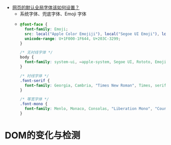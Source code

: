 - [网页的默认全局字体该如何设置？](https://www.bilibili.com/video/BV1b54y1Z7pu)
	- 系统字体、兜底字体、Emoji 字体
	- ```css
	  @font-face {
	    font-family: Emoji;
	    src: local("Apple Color Emojiji"), local("Segoe UI Emoji"), local("Segoe UI Symbol"), local("Noto Color Emoji");
	    unicode-range: U+1F000-1F644, U+203C-3299;
	  }
	  
	  /* 无衬线字体 */
	  body {
	    font-family: system-ui, —apple-system, Segoe UI, Rototo, Emoji, Helvetica, Arial, sans-serif;
	  }
	  
	  /* 衬线字体 */
	  .font-serif {
	    font-family: Georgia, Cambria, "Times New Roman", Times, serif;
	  }
	  
	  /* 等宽字体 */
	  .font-mono {
	    font-family: Menlo, Monaco, Consolas, "Liberation Mono", "Courier New", monospace;
	  }
	  ```
# DOM的变化与检测